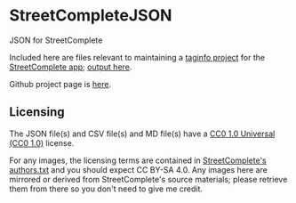 # StreetCompleteJSON
JSON for StreetComplete

Included here are files relevant to maintaining a [taginfo project](https://taginfo.openstreetmap.org/projects) for the [StreetComplete app](https://github.com/westnordost/StreetComplete); [output here](https://taginfo.openstreetmap.org/projects/streetcomplete).

Github project page is [here](https://github.com/goldfndr/StreetCompleteJSON).

## Licensing
The JSON file(s) and CSV file(s) and MD file(s) have a [CC0 1.0 Universal (CC0 1.0)](https://creativecommons.org/publicdomain/zero/1.0/) license.

For any images, the licensing terms are contained in [StreetComplete's authors.txt](https://github.com/westnordost/StreetComplete/blob/master/res/authors.txt) and you should expect CC BY-SA 4.0. Any images here are mirrored or derived from StreetComplete's source materials; please retrieve them from there so you don't need to give me credit.
